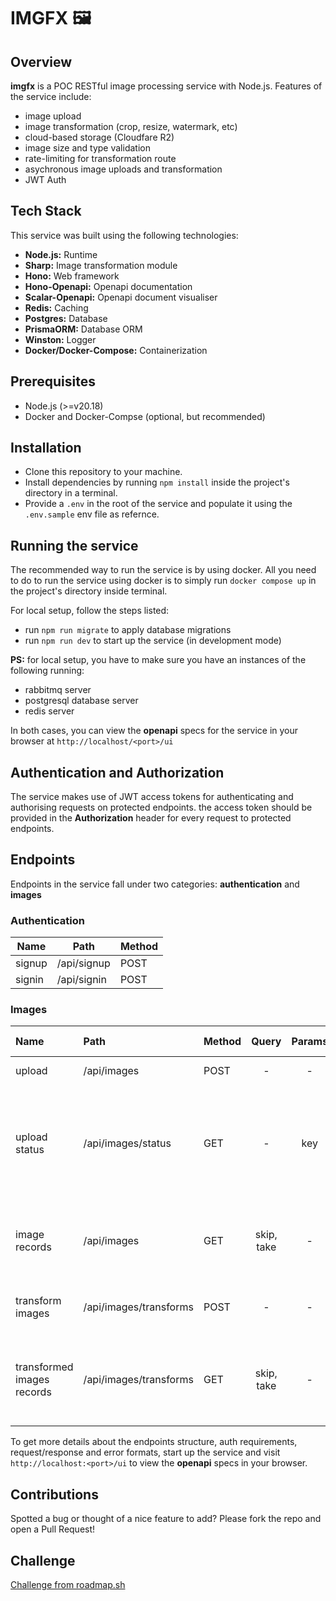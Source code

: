 # IMGFX 🖼️

## Overview

**imgfx** is a POC RESTful image processing service with Node.js. Features of the service include:

- image upload
- image transformation (crop, resize, watermark, etc)
- cloud-based storage (Cloudfare R2)
- image size and type validation
- rate-limiting for transformation route
- asychronous image uploads and transformation
- JWT Auth

## Tech Stack

This service was built using the following technologies:

- **Node.js:** Runtime
- **Sharp:** Image transformation module
- **Hono:** Web framework
- **Hono-Openapi:** Openapi documentation
- **Scalar-Openapi:** Openapi document visualiser
- **Redis:** Caching
- **Postgres:** Database
- **PrismaORM:** Database ORM
- **Winston:** Logger
- **Docker/Docker-Compose:** Containerization

## Prerequisites

- Node.js (>=v20.18)
- Docker and Docker-Compse (optional, but recommended)

## Installation

- Clone this repository to your machine.
- Install dependencies by running `npm install` inside the project's directory in a terminal.
- Provide a `.env` in the root of the service and populate it using the `.env.sample` env file as refernce.

## Running the service

The recommended way to run the service is by using docker. All you need to do to run the service using docker is to simply run `docker compose up` in the project's directory inside terminal.

For local setup, follow the steps listed:

- run `npm run migrate` to apply database migrations
- run `npm run dev` to start up the service (in development mode)

**PS:** for local setup, you have to make sure you have an instances of the following running:

- rabbitmq server
- postgresql database server
- redis server

In both cases, you can view the **openapi** specs for the service in your browser at `http://localhost/<port>/ui`

## Authentication and Authorization

The service makes use of JWT access tokens for authenticating and authorising requests on protected endpoints.
the access token should be provided in the **Authorization** header for every request to protected endpoints.

## Endpoints

Endpoints in the service fall under two categories: **authentication** and **images**

### Authentication

| Name   | Path        | Method |
| ------ | ----------- | :----- |
| signup | /api/signup | POST   |
| signin | /api/signin | POST   |

### Images

| Name                       | Path                   | Method |   Query    | Params | Requires Authentication | Description                                                                  |
| :------------------------- | :--------------------- | :----- | :--------: | :----: | :---------------------: | ---------------------------------------------------------------------------- |
| upload                     | /api/images            | POST   |     -      |   -    |           yes           | upload an image                                                              |
| upload status              | /api/images/status     | GET    |     -      |  key   |           yes           | check an image upload status(key was provided during upload and is required) |
| image records              | /api/images            | GET    | skip, take |   -    |           yes           | get a list of image records (skip and take are paginators)                   |
| transform images           | /api/images/transforms | POST   |     -      |   -    |           yes           | transform an already uploaded image                                          |
| transformed images records | /api/images/transforms | GET    | skip, take |   -    |           yes           | get a list of transformed image records (skip and take are paginators)       |

To get more details about the endpoints structure, auth requirements, request/response and error formats, start up the service and visit `http://localhost:<port>/ui` to view the **openapi** specs in your browser.

## Contributions

Spotted a bug or thought of a nice feature to add? Please fork the repo and open a Pull Request!

## Challenge
[Challenge from roadmap.sh](https://roadmap.sh/projects/image-processing-service)
